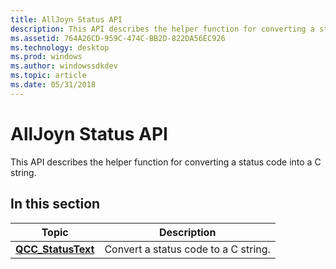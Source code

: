 ```yaml
---
title: AllJoyn Status API
description: This API describes the helper function for converting a status code into a C string.
ms.assetid: 764A26CD-959C-474C-BB2D-822DA56EC926
ms.technology: desktop
ms.prod: windows
ms.author: windowssdkdev
ms.topic: article
ms.date: 05/31/2018
---
```


# AllJoyn Status API

This API describes the helper function for converting a status code into a C string.

## In this section



| Topic                                     | Description                          |
|-------------------------------------------|--------------------------------------|
| [**QCC\_StatusText**](qcc-statustext.md) | Convert a status code to a C string. |



 

 

 




